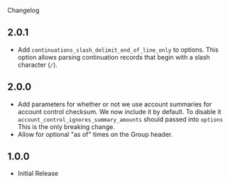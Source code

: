 Changelog

## 2.0.1
- Add `continuations_slash_delimit_end_of_line_only` to options. This option allows parsing continuation records that begin with a slash character (`/`).

## 2.0.0
- Add parameters for whether or not we use account summaries for account control checksum. We now include it by default. To disable it `account_control_ignores_summary_amounts` should passed into `options` This is the only breaking change.
- Allow for optional "as of" times on the Group header.

## 1.0.0
- Initial Release
